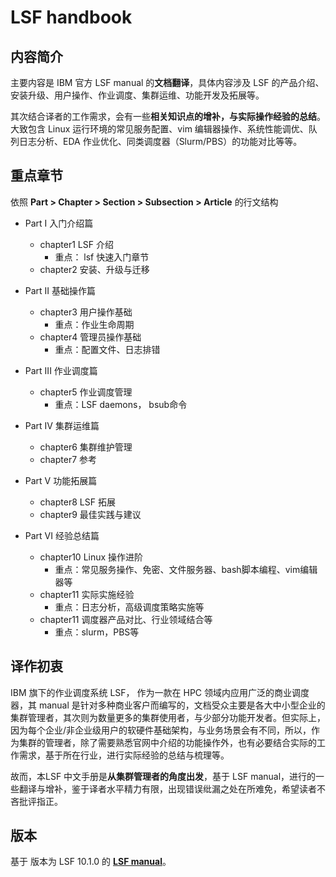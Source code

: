# LSF handbook



## 内容简介

主要内容是 IBM 官方 LSF manual 的**文档翻译**，具体内容涉及 LSF 的产品介绍、安装升级、用户操作、作业调度、集群运维、功能开发及拓展等。

其次结合译者的工作需求，会有一些**相关知识点的增补，与实际操作经验的总结**。大致包含 Linux 运行环境的常见服务配置、vim 编辑器操作、系统性能调优、队列日志分析、EDA 作业优化、同类调度器（Slurm/PBS）的功能对比等等。



## 重点章节

依照 **Part > Chapter > Section > Subsection > Article** 的行文结构

- Part I 入门介绍篇
  - chapter1 LSF 介绍
    - 重点： lsf 快速入门章节
  - chapter2 安装、升级与迁移
- Part II 基础操作篇
  - chapter3 用户操作基础
    - 重点：作业生命周期
  - chapter4 管理员操作基础
    - 重点：配置文件、日志排错

- Part III 作业调度篇
  - chapter5 作业调度管理
    - 重点：LSF daemons， bsub命令

- Part IV 集群运维篇
  - chapter6 集群维护管理
  - chapter7 参考

- Part V 功能拓展篇
  - chapter8 LSF 拓展
  - chapter9 最佳实践与建议
- Part VI 经验总结篇
  - chapter10 Linux 操作进阶
    - 重点：常见服务操作、免密、文件服务器、bash脚本编程、vim编辑器等
  - chapter11 实际实施经验
    - 重点：日志分析，高级调度策略实施等
  - chapter11 调度器产品对比、行业领域结合等
    - 重点：slurm，PBS等



## 译作初衷

IBM 旗下的作业调度系统 LSF， 作为一款在 HPC 领域内应用广泛的商业调度器，其 manual 是针对多种商业客户而编写的，文档受众主要是各大中小型企业的集群管理者，其次则为数量更多的集群使用者，与少部分功能开发者。但实际上，因为每个企业/非企业级用户的软硬件基础架构，与业务场景会有不同，所以，作为集群的管理者，除了需要熟悉官网中介绍的功能操作外，也有必要结合实际的工作需求，基于所在行业，进行实际经验的总结与梳理等。

故而，本LSF 中文手册是**从集群管理者的角度出发**，基于 LSF manual，进行的一些翻译与增补，鉴于译者水平精力有限，出现错误纰漏之处在所难免，希望读者不吝批评指正。



## 版本

基于 版本为 LSF 10.1.0 的 [**LSF manual**](https://www.ibm.com/support/knowledgecenter/SSWRJV_10.1.0/lsf_welcome/lsf_welcome.html)。











